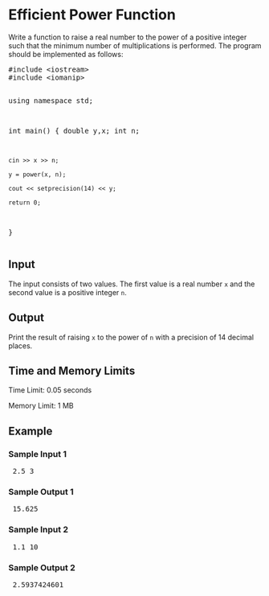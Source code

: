 <body>
    <h1>Efficient Power Function</h1>
    <p>Write a function to raise a real number to the power of a positive integer such that the minimum number of multiplications is performed. The program should be implemented as follows:</p>
    <pre>
#include &lt;iostream&gt;
#include &lt;iomanip&gt;

using namespace std;

int main()
{
    double y,x;
    int n;

    cin >> x >> n;

    y = power(x, n);

    cout << setprecision(14) << y;

    return 0;
}
    </pre>
    <h2>Input</h2>
    <p>The input consists of two values. The first value is a real number <code>x</code> and the second value is a positive integer <code>n</code>.</p>
    <h2>Output</h2>
    <p>Print the result of raising <code>x</code> to the power of <code>n</code> with a precision of 14 decimal places.</p>
    <h2>Time and Memory Limits</h2>
    <p>Time Limit: 0.05 seconds</p>
    <p>Memory Limit: 1 MB</p>
    <h2>Example</h2>
    <h3>Sample Input 1</h3>
    <pre>
2.5 3
    </pre>
    <h3>Sample Output 1</h3>
    <pre>
15.625
    </pre>
    <h3>Sample Input 2</h3>
    <pre>
1.1 10
    </pre>
    <h3>Sample Output 2</h3>
    <pre>
2.5937424601
    </pre>
</body>
</html>

